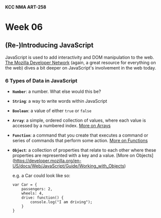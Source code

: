 #### KCC NMA ART-258
# Week 06

## (Re-)Introducing JavaScript

JavaScript is used to add interactivity and DOM manipulation to the web. [The Mozilla Developer Network](https://developer.mozilla.org/en-US/docs/Web/JavaScript) (again, a great resource for everything on the web) dives a bit deeper on JavaScript's involvement in the web today.

### 6 Types of Data in JavaScript

- __`Number`__: a number. What else would this be?
- __`String`__: a way to write words within JavaScript
- __`Boolean`__: a value of either `true` or `false`
- __`Array`__: a simple, ordered collection of values, where each value is accessed by a numbered index. [More on Arrays](https://developer.mozilla.org/en-US/docs/Web/JavaScript/Reference/Global_Objects/Array)
- __`Function`__: a command that you create that executes a command or series of commands that perform some action. [More on Functions](https://developer.mozilla.org/en-US/docs/Glossary/Function)
- __`Object`__: a collection of properties that relate to each other where these properties are represented with a key and a value. [More on Objects] (https://developer.mozilla.org/en-US/docs/Web/JavaScript/Guide/Working_with_Objects)
  
	e.g. a Car could look like so:
  
	````
	var Car = {
		passengers: 2,
		wheels: 4,
		drive: function() {
			console.log("I am driving");
		}
	}
